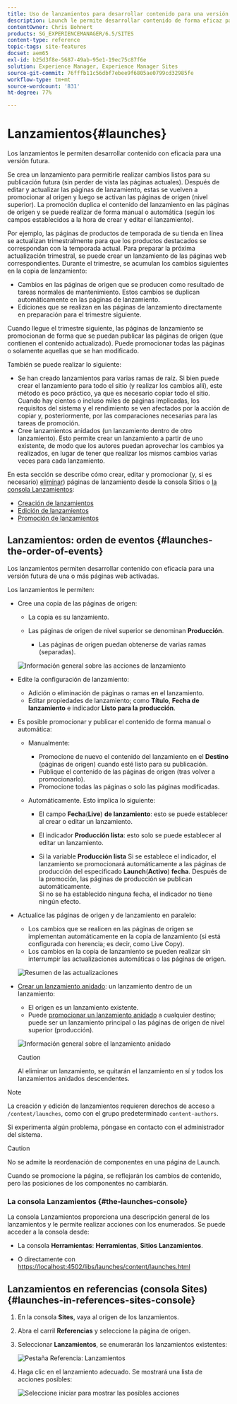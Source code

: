 ```yaml
---
title: Uso de lanzamientos para desarrollar contenido para una versión futura
description: Launch le permite desarrollar contenido de forma eficaz para una versión futura. Permiten realizar cambios listos para su publicación futura, manteniendo al mismo tiempo las páginas actuales.
contentOwner: Chris Bohnert
products: SG_EXPERIENCEMANAGER/6.5/SITES
content-type: reference
topic-tags: site-features
docset: aem65
exl-id: b25d3f8e-5687-49ab-95e1-19ec75c87f6e
solution: Experience Manager, Experience Manager Sites
source-git-commit: 76fffb11c56dbf7ebee9f6805ae0799cd32985fe
workflow-type: tm+mt
source-wordcount: '831'
ht-degree: 77%

---
```


# Lanzamientos{#launches}

Los lanzamientos le permiten desarrollar contenido con eficacia para una versión futura.

Se crea un lanzamiento para permitirle realizar cambios listos para su publicación futura (sin perder de vista las páginas actuales). Después de editar y actualizar las páginas de lanzamiento, estas se vuelven a promocionar al origen y luego se activan las páginas de origen (nivel superior). La promoción duplica el contenido del lanzamiento en las páginas de origen y se puede realizar de forma manual o automática (según los campos establecidos a la hora de crear y editar el lanzamiento).

Por ejemplo, las páginas de productos de temporada de su tienda en línea se actualizan trimestralmente para que los productos destacados se correspondan con la temporada actual. Para preparar la próxima actualización trimestral, se puede crear un lanzamiento de las páginas web correspondientes. Durante el trimestre, se acumulan los cambios siguientes en la copia de lanzamiento:

* Cambios en las páginas de origen que se producen como resultado de tareas normales de mantenimiento. Estos cambios se duplican automáticamente en las páginas de lanzamiento.
* Ediciones que se realizan en las páginas de lanzamiento directamente en preparación para el trimestre siguiente.

Cuando llegue el trimestre siguiente, las páginas de lanzamiento se promocionan de forma que se puedan publicar las páginas de origen (que contienen el contenido actualizado). Puede promocionar todas las páginas o solamente aquellas que se han modificado. 

También se puede realizar lo siguiente:

* Se han creado lanzamientos para varias ramas de raíz. Si bien puede crear el lanzamiento para todo el sitio (y realizar los cambios allí), este método es poco práctico, ya que es necesario copiar todo el sitio. Cuando hay cientos o incluso miles de páginas implicadas, los requisitos del sistema y el rendimiento se ven afectados por la acción de copiar y, posteriormente, por las comparaciones necesarias para las tareas de promoción.
* Cree lanzamientos anidados (un lanzamiento dentro de otro lanzamiento). Esto permite crear un lanzamiento a partir de uno existente, de modo que los autores puedan aprovechar los cambios ya realizados, en lugar de tener que realizar los mismos cambios varias veces para cada lanzamiento.

En esta sección se describe cómo crear, editar y promocionar (y, si es necesario) [eliminar](/help/sites-authoring/launches-creating.md#deleting-a-launch)) páginas de lanzamiento desde la consola Sitios o [la consola Lanzamientos](#the-launches-console):

* [Creación de lanzamientos](/help/sites-authoring/launches-creating.md)
* [Edición de lanzamientos](/help/sites-authoring/launches-editing.md)
* [Promoción de lanzamientos](/help/sites-authoring/launches-promoting.md)

## Lanzamientos: orden de eventos {#launches-the-order-of-events}

Los lanzamientos permiten desarrollar contenido con eficacia para una versión futura de una o más páginas web activadas.

Los lanzamientos le permiten:

* Cree una copia de las páginas de origen:

   * La copia es su lanzamiento.
   * Las páginas de origen de nivel superior se denominan **Producción**.

      * Las páginas de origen puedan obtenerse de varias ramas (separadas).

  ![Información general sobre las acciones de lanzamiento](assets/chlimage_1-111.png)

* Edite la configuración de lanzamiento:

   * Adición o eliminación de páginas o ramas en el lanzamiento.
   * Editar propiedades de lanzamiento; como **Título**, **Fecha de lanzamiento** e indicador **Listo para la producción**.

* Es posible promocionar y publicar el contenido de forma manual o automática:

   * Manualmente:

      * Promocione de nuevo el contenido del lanzamiento en el **Destino** (páginas de origen) cuando esté listo para su publicación.
      * Publique el contenido de las páginas de origen (tras volver a promocionarlo).
      * Promocione todas las páginas o solo las páginas modificadas.

   * Automáticamente. Esto implica lo siguiente:

      * El campo **Fecha**(**Live**) **de lanzamiento**: esto se puede establecer al crear o editar un lanzamiento. 

      * El indicador **Producción lista**: esto solo se puede establecer al editar un lanzamiento.
      * Si la variable **Producción lista** Si se establece el indicador, el lanzamiento se promocionará automáticamente a las páginas de producción del especificado **Launch**(**Activo**) **fecha**. Después de la promoción, las páginas de producción se publican automáticamente.\
        Si no se ha establecido ninguna fecha, el indicador no tiene ningún efecto.

* Actualice las páginas de origen y de lanzamiento en paralelo:

   * Los cambios que se realicen en las páginas de origen se implementan automáticamente en la copia de lanzamiento (si está configurada con herencia; es decir, como Live Copy). 
   * Los cambios en la copia de lanzamiento se pueden realizar sin interrumpir las actualizaciones automáticas o las páginas de origen. 

  ![Resumen de las actualizaciones](assets/chlimage_1-112.png)

* [Crear un lanzamiento anidado](/help/sites-authoring/launches-creating.md#creating-a-nested-launch): un lanzamiento dentro de un lanzamiento:

   * El origen es un lanzamiento existente.
   * Puede [promocionar un lanzamiento anidado](/help/sites-authoring/launches-promoting.md#promoting-a-nested-launch) a cualquier destino; puede ser un lanzamiento principal o las páginas de origen de nivel superior (producción).

  ![Información general sobre el lanzamiento anidado](assets/chlimage_1-113.png)

  >[!CAUTION]
  >
  >Al eliminar un lanzamiento, se quitarán el lanzamiento en sí y todos los lanzamientos anidados descendentes.

>[!NOTE]
>
>La creación y edición de lanzamientos requieren derechos de acceso a `/content/launches`, como con el grupo predeterminado `content-authors`.
>
>Si experimenta algún problema, póngase en contacto con el administrador del sistema. 

>[!CAUTION]
>
>No se admite la reordenación de componentes en una página de Launch.
>
>Cuando se promocione la página, se reflejarán los cambios de contenido, pero las posiciones de los componentes no cambiarán.


### La consola Lanzamientos {#the-launches-console}

La consola Lanzamientos proporciona una descripción general de los lanzamientos y le permite realizar acciones con los enumerados. Se puede acceder a la consola desde: 

* La consola **Herramientas**: **Herramientas**, **Sitios** **Lanzamientos**.

* O directamente con [https://localhost:4502/libs/launches/content/launches.html](https://localhost:4502/libs/launches/content/launches.html)

## Lanzamientos en referencias (consola Sites) {#launches-in-references-sites-console}

1. En la consola **Sites**, vaya al origen de los lanzamientos.
1. Abra el carril **Referencias** y seleccione la página de origen.
1. Seleccionar **Lanzamientos**, se enumerarán los lanzamientos existentes:

   ![Pestaña Referencia: Lanzamientos](assets/screen-shot_2019-03-05at121901-1.png)

1. Haga clic en el lanzamiento adecuado. Se mostrará una lista de acciones posibles:

   ![Seleccione iniciar para mostrar las posibles acciones](assets/screen-shot_2019-03-05at121952-1.png)
